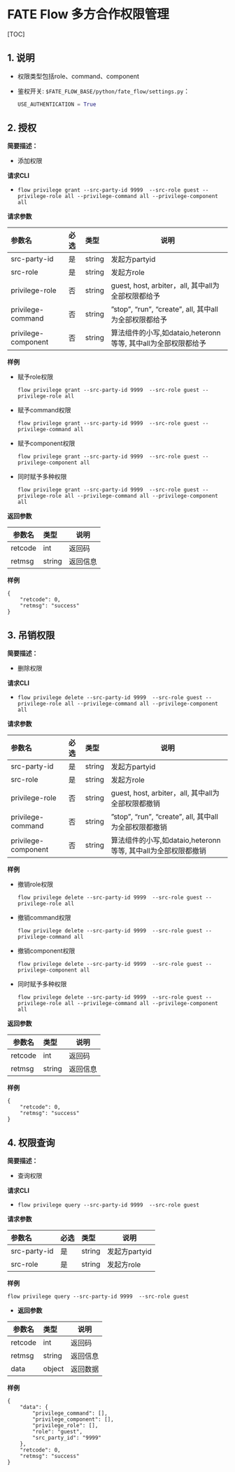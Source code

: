 # FATE Flow 多方合作权限管理

[TOC]

## 1. 说明

- 权限类型包括role、command、component

- 鉴权开关: `$FATE_FLOW_BASE/python/fate_flow/settings.py`：

  ```python
  USE_AUTHENTICATION = True
  ```

## 2.  授权

**简要描述：** 

- 添加权限

**请求CLI** 

- `flow privilege grant --src-party-id 9999  --src-role guest --privilege-role all --privilege-command all --privilege-component all`

**请求参数** 

| 参数名              | 必选 | 类型   | 说明                                                         |
| :------------------ | :--- | :----- | ------------------------------------------------------------ |
| src-party-id        | 是   | string | 发起方partyid                                                |
| src-role            | 是   | string | 发起方role                                                   |
| privilege-role      | 否   | string | guest, host, arbiter，all, 其中all为全部权限都给予           |
| privilege-command   | 否   | string | ”stop”, “run”, “create”, all, 其中all为全部权限都给予        |
| privilege-component | 否   | string | 算法组件的小写,如dataio,heteronn等等, 其中all为全部权限都给予 |

**样例** 

- 赋予role权限

  ```shell
  flow privilege grant --src-party-id 9999  --src-role guest --privilege-role all
  ```
  
- 赋予command权限

  ```shell
  flow privilege grant --src-party-id 9999  --src-role guest --privilege-command all
  ```
  
- 赋予component权限

  ```shell
  flow privilege grant --src-party-id 9999  --src-role guest --privilege-component all
  ```

- 同时赋予多种权限

  ```shell
  flow privilege grant --src-party-id 9999  --src-role guest --privilege-role all --privilege-command all --privilege-component all
  ```

  

**返回参数** 

| 参数名  | 类型   | 说明     |
| ------- | :----- | -------- |
| retcode | int    | 返回码   |
| retmsg  | string | 返回信息 |

**样例** 

```shell
{
    "retcode": 0,
    "retmsg": "success"
}
```



## 3.  吊销权限

**简要描述：** 

- 删除权限

**请求CLI** 

- `flow privilege delete --src-party-id 9999  --src-role guest --privilege-role all --privilege-command all --privilege-component all`

**请求参数** 

| 参数名              | 必选 | 类型   | 说明                                                         |
| :------------------ | :--- | :----- | ------------------------------------------------------------ |
| src-party-id        | 是   | string | 发起方partyid                                                |
| src-role            | 是   | string | 发起方role                                                   |
| privilege-role      | 否   | string | guest, host, arbiter，all, 其中all为全部权限都撤销           |
| privilege-command   | 否   | string | ”stop”, “run”, “create”, all, 其中all为全部权限都撤销        |
| privilege-component | 否   | string | 算法组件的小写,如dataio,heteronn等等, 其中all为全部权限都撤销 |

**样例** 

- 撤销role权限

  ```shell
  flow privilege delete --src-party-id 9999  --src-role guest --privilege-role all
  ```

- 撤销command权限

  ```shell
  flow privilege delete --src-party-id 9999  --src-role guest --privilege-command all
  ```

- 撤销component权限

  ```shell
  flow privilege delete --src-party-id 9999  --src-role guest --privilege-component all
  ```

- 同时赋予多种权限

  ```shell
  flow privilege delete --src-party-id 9999  --src-role guest --privilege-role all --privilege-command all --privilege-component all
  ```

**返回参数** 

| 参数名  | 类型   | 说明     |
| ------- | :----- | -------- |
| retcode | int    | 返回码   |
| retmsg  | string | 返回信息 |

**样例** 

```shell
{
    "retcode": 0,
    "retmsg": "success"
}
```



## 4.  权限查询

**简要描述：** 

- 查询权限

**请求CLI** 

- `flow privilege query --src-party-id 9999  --src-role guest`

**请求参数** 

| 参数名       | 必选 | 类型   | 说明          |
| :----------- | :--- | :----- | ------------- |
| src-party-id | 是   | string | 发起方partyid |
| src-role     | 是   | string | 发起方role    |

**样例** 

```shell
flow privilege query --src-party-id 9999  --src-role guest 
```

- **返回参数** 


| 参数名  | 类型   | 说明     |
| ------- | :----- | -------- |
| retcode | int    | 返回码   |
| retmsg  | string | 返回信息 |
| data    | object | 返回数据 |

**样例** 

```shell
{
    "data": {
        "privilege_command": [],
        "privilege_component": [],
        "privilege_role": [],
        "role": "guest",
        "src_party_id": "9999"
    },
    "retcode": 0,
    "retmsg": "success"
}

```

